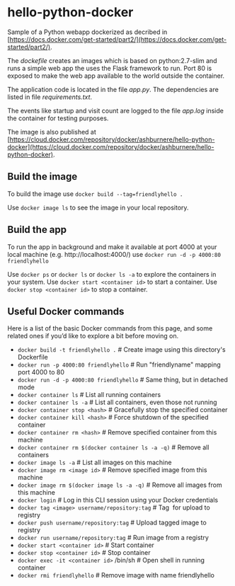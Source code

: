 
# hello-python-docker

Sample of a Python webapp dockerized as decribed in [https://docs.docker.com/get-started/part2/](https://docs.docker.com/get-started/part2/).

The *dockefile* creates an images which is based on python:2.7-slim and runs a simple web app the uses the Flask framework to run. Port 80 is exposed to make the web app available to the world outside the container.

The application code is located in the file *app.py*. The dependencies are listed in file *requirements.txt*.

The events like startup and visit count are logged to the file *app.log* inside the container for testing purposes. 

The image is also published at [https://cloud.docker.com/repository/docker/ashburnere/hello-python-docker](https://cloud.docker.com/repository/docker/ashburnere/hello-python-docker).


## Build the image

To build the image use
`docker build --tag=friendlyhello .`

Use `docker image ls` to see the image in your local repository.

## Build the app
To run the app in background and make it available at port 4000 at your local machine (e.g. http://localhost:4000/) use
`docker run -d -p 4000:80 friendlyhello`

Use `docker ps` or `docker ls` or `docker ls -a` to explore the containers in your system.
Use `docker start <container id>` to start a container.
Use `docker stop <container id>` to stop a container.

## Useful Docker commands
Here is a list of the basic Docker commands from this page, and some related ones if you’d like to explore a bit before moving on.

- `docker build -t friendlyhello .`  # Create image using this directory's Dockerfile
- `docker run -p 4000:80 friendlyhello`  # Run "friendlyname" mapping port 4000 to 80
- `docker run -d -p 4000:80 friendlyhello`         # Same thing, but in detached mode
- `docker container ls`                                # List all running containers
- `docker container ls -a`             # List all containers, even those not running
- `docker container stop <hash>`          # Gracefully stop the specified container
- `docker container kill <hash>`         # Force shutdown of the specified container
- `docker container rm <hash>`        # Remove specified container from this machine
- `docker container rm $(docker container ls -a -q)`         # Remove all containers
- `docker image ls -a`                             # List all images on this machine
- `docker image rm <image id>`            # Remove specified image from this machine
- `docker image rm $(docker image ls -a -q)`   # Remove all images from this machine
- `docker login`             # Log in this CLI session using your Docker credentials
- `docker tag <image> username/repository:tag`  # Tag <image> for upload to registry
- `docker push username/repository:tag`            # Upload tagged image to registry
- `docker run username/repository:tag`                   # Run image from a registry
- `docker start <container id>` 	# Start container
- `docker stop <container id>` 	# Stop container
- `docker exec -it <container id>` /bin/sh	# Open shell in running container
- `docker rmi friendlyhello`	# Remove image with name friendlyhello





